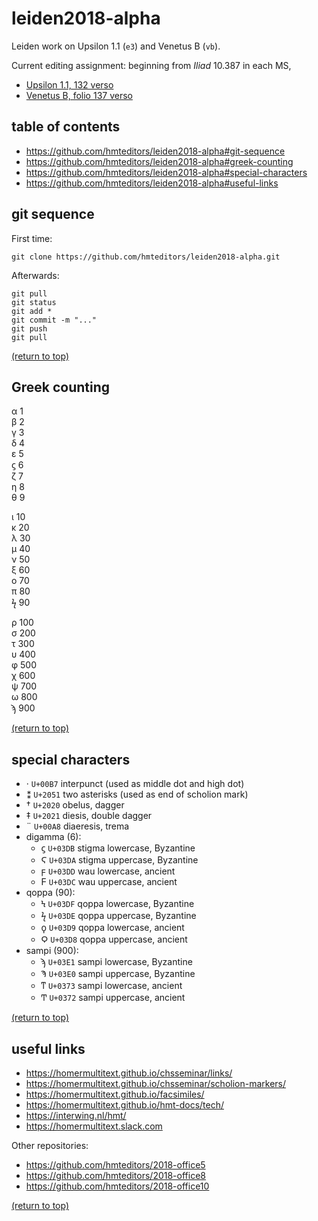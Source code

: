# leiden2018-alpha

Leiden work on Upsilon 1.1 (`e3`) and Venetus B (`vb`).

Current editing assignment: beginning from *Iliad* 10.387 in each MS,

* [Upsilon 1.1, 132 verso](http://www.homermultitext.org/ict2/?urn=urn:cite2:hmt:e3bifolio.v1:E3_132v_133r)
* [Venetus B, folio 137 verso](http://www.homermultitext.org/ict2/?urn=urn:cite2:hmt:vbbifolio.v1:vb_137v_138r)

## table of contents
* https://github.com/hmteditors/leiden2018-alpha#git-sequence
* https://github.com/hmteditors/leiden2018-alpha#greek-counting
* https://github.com/hmteditors/leiden2018-alpha#special-characters
* https://github.com/hmteditors/leiden2018-alpha#useful-links


## git sequence
First time:
```
git clone https://github.com/hmteditors/leiden2018-alpha.git
```

Afterwards:
```
git pull
git status
git add *
git commit -m "..."
git push
git pull
```

[(return to top)](https://github.com/hmteditors/leiden2018-alpha#leiden2018-alpha)

## Greek counting
α 1 \
β 2 \
γ 3 \
δ 4 \
ε 5 \
ϛ 6 \
ζ 7 \
η 8 \
θ 9

ι 10 \
κ 20 \
λ 30 \
μ 40 \
ν 50 \
ξ 60 \
ο 70 \
π 80 \
ϟ 90

ρ 100 \
σ 200 \
τ 300 \
υ 400 \
φ 500 \
χ 600 \
ψ 700 \
ω 800 \
ϡ 900

[(return to top)](https://github.com/hmteditors/leiden2018-alpha#leiden2018-alpha)

## special characters
* · `U+00B7` interpunct (used as middle dot and high dot)
* ⁑ `U+2051` two asterisks (used as end of scholion mark)
* † `U+2020` obelus, dagger
* ‡ `U+2021` diesis, double dagger
* ¨ `U+00A8` diaeresis, trema
* digamma (6):
  * ϛ `U+03DB` stigma lowercase, Byzantine
  * Ϛ `U+03DA` stigma uppercase, Byzantine
  * ϝ `U+03DD` wau lowercase, ancient
  * Ϝ `U+03DC` wau uppercase, ancient
* qoppa (90):
  * Ϟ `U+03DF` qoppa lowercase, Byzantine
  * ϟ `U+03DE` qoppa uppercase, Byzantine
  * ϙ `U+03D9` qoppa lowercase, ancient
  * Ϙ `U+03D8` qoppa uppercase, ancient
* sampi (900):
  * ϡ `U+03E1` sampi lowercase, Byzantine
  * Ϡ `U+03E0` sampi uppercase, Byzantine
  * ͳ `U+0373` sampi lowercase, ancient
  * Ͳ `U+0372` sampi uppercase, ancient

[(return to top)](https://github.com/hmteditors/leiden2018-alpha#leiden2018-alpha)

## useful links 
* https://homermultitext.github.io/chsseminar/links/
* https://homermultitext.github.io/chsseminar/scholion-markers/
* https://homermultitext.github.io/facsimiles/
* https://homermultitext.github.io/hmt-docs/tech/
* https://interwing.nl/hmt/
* https://homermultitext.slack.com

Other repositories:
* https://github.com/hmteditors/2018-office5
* https://github.com/hmteditors/2018-office8
* https://github.com/hmteditors/2018-office10

[(return to top)](https://github.com/hmteditors/leiden2018-alpha#leiden2018-alpha)

